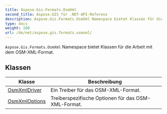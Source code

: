 ```yaml
---
title: Aspose.Gis.Formats.OsmXml
second_title: Aspose.GIS für .NET-API-Referenz
description: Aspose.Gis.Formats.OsmXml Namespace bietet Klassen für die Arbeit mit dem OSMXMLFormat.
type: docs
weight: 160
url: /de/net/aspose.gis.formats.osmxml/
---
```

`Aspose.Gis.Formats.OsmXml` Namespace bietet Klassen für die Arbeit mit dem OSM-XML-Format.

## Klassen

| Klasse | Beschreibung |
| --- | --- |
| [OsmXmlDriver](./osmxmldriver/) | Ein Treiber für das OSM-XML-Format. |
| [OsmXmlOptions](./osmxmloptions/) | Treiberspezifische Optionen für das OSM-XML-Format. |


